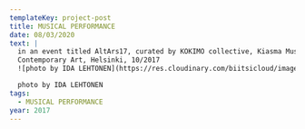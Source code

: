 ```yaml
---
templateKey: project-post
title: MUSICAL PERFORMANCE
date: 08/03/2020
text: |
  in an event titled AltArs17, curated by KOKIMO collective, Kiasma Museum of
  Contemporary Art, Helsinki, 10/2017
  ![photo by IDA LEHTONEN](https://res.cloudinary.com/biitsicloud/image/upload/v1596108035/bcloud/12.jpg)

  photo by IDA LEHTONEN
tags:
  - MUSICAL PERFORMANCE
year: 2017
---
```

